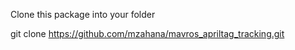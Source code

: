 Clone this package into your folder

git clone https://github.com/mzahana/mavros_apriltag_tracking.git
